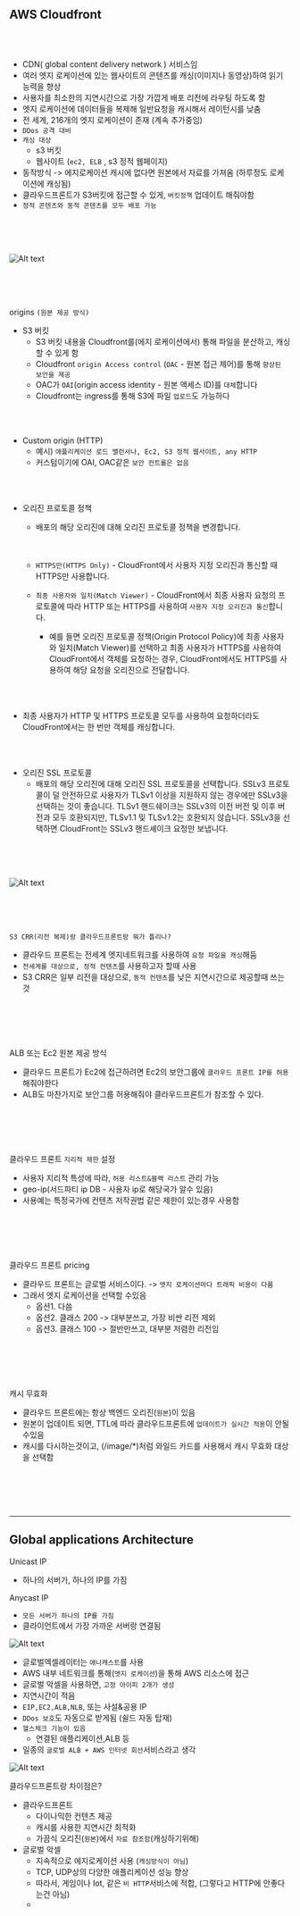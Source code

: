 ## AWS Cloudfront

<br><br>

- CDN( global content delivery network ) 서비스임
- 여러 엣지 로케이션에 있는 웹사이트의 콘텐츠를 캐싱(이미지나 동영상)하여 읽기 능력을 향상
- 사용자를 최소한의 지연시간으로 가장 가깝게 배포 리전에 라우팅 하도록 함
- 엣지 로케이션에 데이터들을 복제해 일반요청을 캐시해서 레이턴시를 낮춤
- 전 세계, 216개의 엣지 로케이션이 존재 (계속 추가중임)
- `DDos 공격 대비`
- `캐싱 대상`
  - s3 버킷
  - 웹사이트 (`ec2, ELB` , s3 정적 웹페이지)
- 동작방식 -> 에지로케이션 캐시에 없다면 원본에서 자료를 가져옴 (하루정도 로케이션에 캐싱됨)
- 클라우드프론트가 S3버킷에 접근할 수 있게, `버킷정책` 업데이트 해줘야함
- `정적 콘텐츠와 동적 콘텐츠를 모두 배포 가능`

<br><br><br>

![Alt text](../../etc/image2/%ED%81%B4%EB%9D%BC%EC%9A%B0%EB%93%9C%ED%94%84%EB%A1%A0%ED%8A%B81.png)


<br><br><br>

origins `(원본 제공 방식)`
- S3 버킷
  - S3 버킷 내용을 Cloudfront를(에지 로케이션에서) 통해 파일을 분산하고, 캐싱 할 수 있게 함
  - Cloudfront `origin Access control` (`OAC` - 원본 접근 제어)를 통해 `향상된 보안을 제공`
  - OAC가 `OAI`(origin access identity - 원본 액세스 ID)를 `대체`합니다
  - Cloudfront는 ingress를 통해 S3에 파일 `업로드`도 가능하다

<br><br>

- Custom origin (HTTP)
  - 예시) `애플리케이션 로드 밸런서나, Ec2, S3 정적 웹사이트, any HTTP`
  - 커스텀이기에 OAI, OAC같은 `보안 컨트롤은 없음`



<br><br>

- 오리진 프로토콜 정책
  - 배포의 해당 오리진에 대해 오리진 프로토콜 정책을 변경합니다.<br><br><br>

  - `HTTPS만(HTTPS Only)` - CloudFront에서 사용자 지정 오리진과 통신할 때 HTTPS만 사용합니다.
  - `최종 사용자와 일치(Match Viewer)` - CloudFront에서 최종 사용자 요청의 프로토콜에 따라 HTTP 또는 HTTPS를 사용하여 `사용자 지정 오리진과 통신`합니다. 
    - 예를 들면 오리진 프로토콜 정책(Origin Protocol Policy)에 최종 사용자와 일치(Match Viewer)를 선택하고 최종 사용자가 HTTPS를 사용하여 CloudFront에서 객체를 요청하는 경우, CloudFront에서도 HTTPS를 사용하여 해당 요청을 오리진으로 전달합니다.

<br><br>

- 최종 사용자가 HTTP 및 HTTPS 프로토콜 모두를 사용하여 요청하더라도 CloudFront에서는 한 번만 객체를 캐싱합니다.

<br><br>

- 오리진 SSL 프로토콜
  - 배포의 해당 오리진에 대해 오리진 SSL 프로토콜을 선택합니다. SSLv3 프로토콜이 덜 안전하므로 사용자가 TLSv1 이상을 지원하지 않는 경우에만 SSLv3을 선택하는 것이 좋습니다. TLSv1 핸드쉐이크는 SSLv3의 이전 버전 및 이후 버전과 모두 호환되지만, TLSv1.1 및 TLSv1.2는 호환되지 않습니다. SSLv3을 선택하면 CloudFront는 SSLv3 핸드셰이크 요청만 보냅니다.

<br><br><br>

![Alt text](../../etc/image2/%ED%81%B4%EB%9D%BC%EC%9A%B0%EB%93%9C%ED%94%84%EB%A1%A0%ED%8A%B82.png)

<br><br><br>


`S3 CRR(리전 복제)랑 클라우드프론트랑 뭐가 틀리나?`
- 클라우드 프론트는 전세계 엣지네트워크를 사용하여 `요청 파일을 캐싱`해둠
- `전세계를 대상으로, 정적 컨텐츠`를 사용하고자 할때 사용
- S3 CRR은 일부 리전을 대상으로, `동적 컨텐츠`를 낮은 지연시간으로 제공할때 쓰는것


<br><br><br><br>





ALB 또는 Ec2 원본 제공 방식
- 클라우드 프론트가 Ec2에 접근하려면 Ec2의 보안그룹에 `클라우드 프론트 IP를 허용` 해줘야한다 
- ALB도 마찬가지로 보안그룹 허용해줘야 클라우드프론트가 참조할 수 있다.

<br><br><br><br>

클라우드 프론트 `지리적 제한` 설정
- 사용자 지리적 특성에 따라, `허용 리스트&블랙 리스트` 관리 가능
- geo-ip(서드파티 ip DB - 사용자 ip로 해당국가 알수 있음)
- 사용예는 특정국가에 컨텐츠 저작권법 같은 제한이 있는경우 사용함

<br><br><br><br>


클라우드 프론트 pricing
- 클라우드 프론트는 글로벌 서비스이다. -> `엣지 로케이션마다 트래픽 비용이 다름`
- 그래서 엣지 로케이션을 선택할 수있음
  - 옵션1. 다씀
  - 옵션2. 클래스 200 -> 대부분쓰고, 가장 비싼 리전 제외
  - 옵션3. 클래스 100 -> 절반만쓰고, 대부분 저렴한 리전임

<br><br><br><br>


캐시 무효화
- 클라우드 프론트에는 항상 백엔드 오리진(`원본`)이 있음
- 원본이 업데이트 되면, TTL에 따라 클라우드프론트에 `업데이트가 실시간 적용`이 안될수있음
- 캐시를 다시하는것이고, (/image/*)처럼 와일드 카드를 사용해서 캐시 무효화 대상을 선택함





<br><br><br><br>




--------------------------
## Global applications Architecture


Unicast IP
- 하나의 서버가, 하나의 IP를 가짐

Anycast IP
- `모든 서버가 하나의 IP를 가짐`
- 클라이언트에서 가장 가까운 서버랑 연결됨


![Alt text](../../etc/image2/%EC%95%A0%EB%8B%88%EC%BA%90%EC%8A%A4%ED%8A%B8.png)




- 글로벌엑셀레이터는 `애니캐스트`를 사용
- AWS 내부 네트워크를 통해(`엣지 로케이션`)을 통해 AWS 리소스에 접근
- 글로벌 악셀을 사용하면, `고정 아이피 2개가 생성`
- 지연시간이 적음
- `EIP,EC2,ALB,NLB`, 또는 사설&공용 IP
- `DDos 보호`도 자동으로 받게됨 (쉴드 자동 탑재)
- `헬스체크 기능이 있음`
  - 연결된 애플리케이션,ALB 등
- 일종의 `글로벌 ALB + AWS 인터넷 회선`서비스라고 생각

![Alt text](../../etc/image2/%EA%B8%80%EB%A1%9C%EB%B2%8C%EC%95%85%EC%84%B8%EB%A0%88%EC%9D%B4%ED%84%B0.png)



클라우드프론트랑 차이점은?
- 클라우드프론트
  - 다이나믹한 컨텐츠 제공
  - 캐시를 사용한 지연시간 최적화
  - 가끔식 오리진(`원본`)에서 `자료 참조함`(캐싱하기위해)
- 글로벌 악셀
  - 지속적으로 에지로케이션 사용 (`캐싱방식이 아님`)
  - TCP, UDP상의 다양한 애플리케이션 성능 향상
  - 따라서, 게임이나 Iot, 같은 `비 HTTP`서비스에 적합, (그렇다고 HTTP에 안좋다는건 아님)
  - 

























